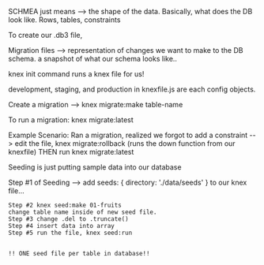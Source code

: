 SCHMEA just means --> the shape of the data. Basically, what does the DB look like. Rows, tables, constraints 

To create our .db3 file, 

Migration files --> representation of changes we want to make to the DB schema. a snapshot of what our schema looks like.. 

knex init command runs a knex file for us! 

development, staging, and production in knexfile.js are each config objects. 

Create a migration --> knex migrate:make table-name

To run a migration: knex migrate:latest 

Example Scenario: Ran a migration, realized we forgot to add a constraint --> edit the file, knex migrate:rollback (runs the down function from our knexfile) THEN run knex migrate:latest

Seeding is just putting sample data into our database 


Step #1 of Seeding --> add seeds: {
      directory: './data/seeds'
    } to our knex file... 

    Step #2 knex seed:make 01-fruits
    change table name inside of new seed file. 
    Step #3 change .del to .truncate()
    Step #4 insert data into array 
    Step #5 run the file, knex seed:run


    !! ONE seed file per table in database!! 